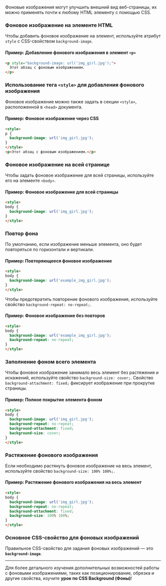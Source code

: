 
Фоновые изображения могут улучшить внешний вид веб-страницы, их можно применять почти к любому HTML элементу с помощью CSS.

### Фоновое изображение на элементе HTML

Чтобы добавить фоновое изображение на элемент, используйте атрибут `style` с CSS-свойством `background-image`.

#### Пример: Добавление фонового изображения в элемент `<p>`
```html
<p style="background-image: url('img_girl.jpg');">
  Этот абзац с фоновым изображением.
</p>
```

### Использование тега `<style>` для добавления фонового изображения

Фоновое изображение можно также задать в секции `<style>`, расположенной в `<head>` документа.

#### Пример: Фоновое изображение через CSS
```html
<style>
p {
  background-image: url('img_girl.jpg');
}
</style>
<p>Этот абзац с фоновым изображением.</p>
```

### Фоновое изображение на всей странице

Чтобы задать фоновое изображение для всей страницы, используйте его на элементе `<body>`.

#### Пример: Фоновое изображение для всей страницы
```html
<style>
body {
  background-image: url('img_girl.jpg');
}
</style>
```

### Повтор фона

По умолчанию, если изображение меньше элемента, оно будет повторяться по горизонтали и вертикали.

#### Пример: Повторяющееся фоновое изображение
```html
<style>
body {
  background-image: url('example_img_girl.jpg');
}
</style>
```

Чтобы предотвратить повторение фонового изображения, используйте свойство `background-repeat: no-repeat;`.

#### Пример: Фоновое изображение без повторов
```html
<style>
body {
  background-image: url('example_img_girl.jpg');
  background-repeat: no-repeat;
}
</style>
```

### Заполнение фоном всего элемента

Чтобы фоновое изображение занимало весь элемент без растяжения и искажений, используйте свойство `background-size: cover;`. Свойство `background-attachment: fixed;` фиксирует изображение при прокрутке страницы.

#### Пример: Полное покрытие элемента фоном
```html
<style>
body {
  background-image: url('img_girl.jpg');
  background-repeat: no-repeat;
  background-attachment: fixed;
  background-size: cover;
}
</style>
```

### Растяжение фонового изображения

Если необходимо растянуть фоновое изображение на весь элемент, используйте свойство `background-size: 100% 100%;`.

#### Пример: Растяжение фонового изображения на весь элемент
```html
<style>
body {
  background-image: url('img_girl.jpg');
  background-repeat: no-repeat;
  background-attachment: fixed;
  background-size: 100% 100%;
}
</style>
```

### Основное CSS-свойство для фоновых изображений

Правильное CSS-свойство для задания фоновых изображений — это **`background-image`**.

---

Для более детального изучения дополнительных возможностей работы с фоновыми изображениями, таких как позиционирование, обрезка и другие свойства, изучите **урок по CSS Background (Фоны)**!
